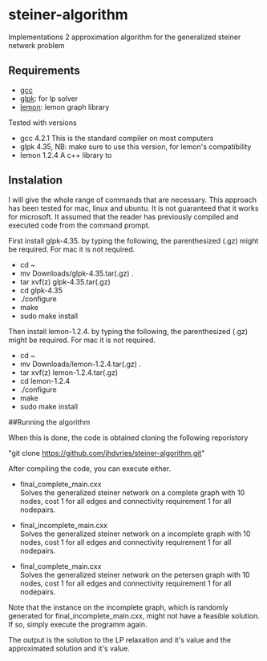 steiner-algorithm
=================

Implementations 2 approximation algorithm for the generalized steiner netwerk problem

## Requirements

* [gcc](http://gcc.gnu.org)
* [glpk](http://ftp.gnu.org/gnu/glpk/): for lp solver
* [lemon](http://lemon.cs.elte.hu/trac/lemon/wiki/Downloads): lemon graph library

Tested with versions 

* gcc 4.2.1    This is the standard compiler on most computers
* glpk 4.35,   NB: make sure to use this version, for lemon's compatibility
* lemon 1.2.4  A c++ library to 

## Instalation
I will give the whole range of commands that are necessary. This approach has been tested for mac, linux and ubuntu. It is not guaranteed that it works for microsoft. It assumed that the reader has previously compiled and executed code from the command prompt.

First install glpk-4.35. by typing the following, the parenthesized (.gz) might be required. For mac it is not required.

* cd ~
* mv Downloads/glpk-4.35.tar(.gz) .
* tar xvf(z) glpk-4.35.tar(.gz)
* cd glpk-4.35
* ./configure
* make
* sudo make install 

Then install lemon-1.2.4. by typing the following, the parenthesized (.gz) might be required. For mac it is not required.

* cd ~
* mv Downloads/lemon-1.2.4.tar(.gz) .
* tar xvf(z) lemon-1.2.4.tar(.gz)
* cd lemon-1.2.4
* ./configure
* make
* sudo make install 

##Running the algorithm

When this is done, the code is obtained cloning the following reporistory

"git clone https://github.com/jhdvries/steiner-algorithm.git"

After compiling the code, you can execute either.

* final_complete_main.cxx    
Solves the generalized steiner network on a complete graph with 10 nodes, cost 1 for all edges and connectivity requirement 1 for all nodepairs. 

* final_incomplete_main.cxx    
Solves the generalized steiner network on a incomplete graph with 10 nodes, cost 1 for all edges and connectivity requirement 1 for all nodepairs.

* final_complete_main.cxx    
Solves the generalized steiner network on the petersen graph with 10 nodes, cost 1 for all edges and connectivity requirement 1 for all nodepairs.

Note that the instance on the incomplete graph, which is randomly generated for final_incomplete_main.cxx, might not have a feasible solution. If so, simply execute the programm again. 

The output is the solution to the LP relaxation and it's value and the approximated solution and it's value. 
